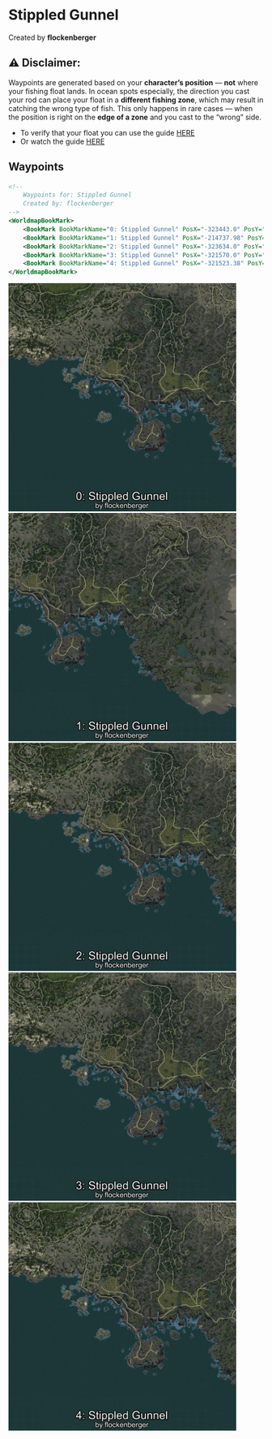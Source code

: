 # Stippled Gunnel
Created by **flockenberger**

## ⚠️ Disclaimer:
Waypoints are generated based on your __**character’s position**__ — __not__ where your fishing float lands.
In ocean spots especially, the direction you cast your rod can place your float in a **different fishing zone**, which may result in catching the wrong type of fish.
This only happens in rare cases — when the position is right on the **edge of a zone** and you cast to the “wrong” side.

- To verify that your float you can use the guide [HERE](https://flockenberger.github.io/bdo-fish-position/)
- Or watch the guide [HERE](https://youtu.be/t-VXcRoNojk)

## Waypoints
```xml
<!--
    Waypoints for: Stippled Gunnel
    Created by: flockenberger
-->
<WorldmapBookMark>
    <BookMark BookMarkName="0: Stippled Gunnel" PosX="-323443.0" PosY="-8168.0" PosZ="-605510.0" />
    <BookMark BookMarkName="1: Stippled Gunnel" PosX="-214737.98" PosY="-7789.016" PosZ="-627719.5" />
    <BookMark BookMarkName="2: Stippled Gunnel" PosX="-323634.0" PosY="-8188.198" PosZ="-613208.0" />
    <BookMark BookMarkName="3: Stippled Gunnel" PosX="-321570.0" PosY="-7863.0" PosZ="-608783.0" />
    <BookMark BookMarkName="4: Stippled Gunnel" PosX="-321523.38" PosY="-8008.851" PosZ="-608216.1" />
</WorldmapBookMark>
```

<img src="./Stippled Gunnel_0_Preview.webp" width="450"/> <img src="./Stippled Gunnel_1_Preview.webp" width="450"/> <img src="./Stippled Gunnel_2_Preview.webp" width="450"/> <img src="./Stippled Gunnel_3_Preview.webp" width="450"/> <img src="./Stippled Gunnel_4_Preview.webp" width="450"/> 